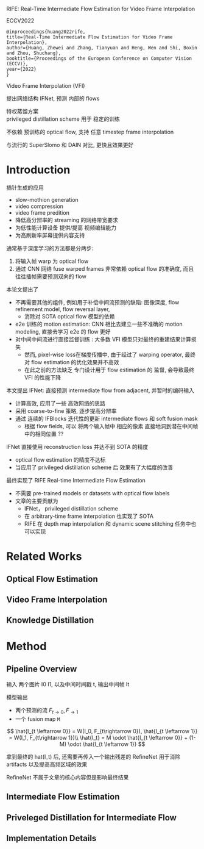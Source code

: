 
RIFE: Real-Time Intermediate Flow Estimation for Video Frame Interpolation

ECCV2022

    @inproceedings{huang2022rife,
    title={Real-Time Intermediate Flow Estimation for Video Frame Interpolation},
    author={Huang, Zhewei and Zhang, Tianyuan and Heng, Wen and Shi, Boxin and Zhou, Shuchang},
    booktitle={Proceedings of the European Conference on Computer Vision (ECCV)},
    year={2022}
    }
Video Frame Interpolation (VFI)  


提出网络结构 IFNet, 预测 内部的 flows  


特权蒸馏方案  
privileged distillation scheme 用于 稳定的训练  

不依赖 预训练的 optical flow, 支持 任意 timestep frame interpolation  

与流行的 SuperSlomo 和 DAIN 对比, 更快且效果更好  

# Introduction

插针生成的应用
* slow-mothion generation
* video compression
* video frame predition
* 降低高分辨率的 streaming 的网络带宽要求
* 为低性能计算设备 提供/提高 视频编辑能力  
* 为高刷新率屏幕提供内容支持


通常基于深度学习的方法都是分两步:
1. 将输入帧 warp 为 optical flow
2. 通过 CNN 网络 fuse warped frames 
非常依赖 optical flow 的准确度, 而且往往插帧需要预测双向的 flow


本论文提出了
* 不再需要其他的组件, 例如用于补偿中间流预测的缺陷: 图像深度, flow refinement model, flow reversal layer, 
  * 消除对 SOTA optical flow 模型的依赖
* e2e 训练的 motion estimation: CNN 相比去建立一些不准确的 motion modeling, 直接去学习 e2e 的 flow 更好
* 对中间中间流进行直接监督训练 : 大多数 VFI 模型只对最终的重建结果计算损失
  * 然而, pixel-wise loss在梯度传播中, 由于经过了 warping operator, 最终对 flow estimation 的优化效果并不高效
  * 在此之前的方法缺乏 专门设计用于 flow estimation 的 监督, 会导致最终 VFI 的性能下降

本文提出 IFNet: 直接预测 intermediate flow from adjacent, 并暂时的编码输入  
* 计算高效, 应用了一些 高效网络的思路
* 采用 coarse-to-fine 策略, 逐步提高分辨率 
* 通过 连续的 IFBlocks 迭代性的更新 intermediate flows 和 soft fusion mask
  * 根据 flow fields, 可以 将两个输入帧中 相应的像素 直接地洞到潜在中间帧中的相同位置 ??

IFNet 直接使用 reconstruction loss 并达不到 SOTA 的精度  
* optical flow estimation 的精度不达标
* 当应用了 privileged distillation scheme 后 效果有了大幅度的改善  

最终实现了 RIFE  Real-time Intermediate Flow Estimation
* 不需要 pre-trained models or datasets with optical flow labels
* 文章的主要贡献为
  * IFNet， privileged distillation scheme
  * 在 arbitrary-time frame interpolation 也实现了 SOTA
  * RIFE 在 depth map interpolation 和 dynamic scene stitching  任务中也可以实现


# Related Works

## Optical Flow Estimation


## Video Frame Interpolation


## Knowledge Distillation



# Method

## Pipeline Overview

输入 两个图片 I0 I1, 以及中间时间戳 t, 输出中间帧 It  

模型输出
* 两个预测的流 $F_{t\rightarrow 0}, F_{\rightarrow 1}$
* 一个 fusion map `M`

$$
\hat{I_{t \leftarrow 0}} =  W(I_0, F_{t\rightarrow 0}), \hat{I_{t \leftarrow 1}} =  W(I_1, F_{t\rightarrow 1})\\
\hat{I_t} = M \odot \hat{I_{t \leftarrow 0}} + (1-M) \odot \hat{I_{t \leftarrow 1}}
$$

拿到最终的 hat(I_t) 后, 还需要再传入一个输出残差的 RefineNet 用于消除 artifacts 以及提高高频区域的效果

RefineNet 不属于文章的核心内容但是影响最终结果  


## Intermediate Flow Estimation

## Priveleged Distillation for Intermediate Flow

## Implementation Details

